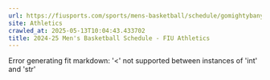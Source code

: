 ```yaml
---
url: https://fiusports.com/sports/mens-basketball/schedule/gomightybanyans.com
site: Athletics
crawled_at: 2025-05-13T10:04:43.433702
title: 2024-25 Men's Basketball Schedule - FIU Athletics
---
```


Error generating fit markdown: '<' not supported between instances of 'int' and 'str'